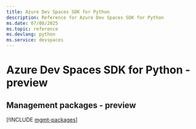 ```yaml
---
title: Azure Dev Spaces SDK for Python
description: Reference for Azure Dev Spaces SDK for Python
ms.date: 07/08/2025
ms.topic: reference
ms.devlang: python
ms.service: devspaces
---
```

# Azure Dev Spaces SDK for Python - preview

## Management packages - preview
[!INCLUDE [mgmt-packages](dev-spaces-mgmt-index.md)]